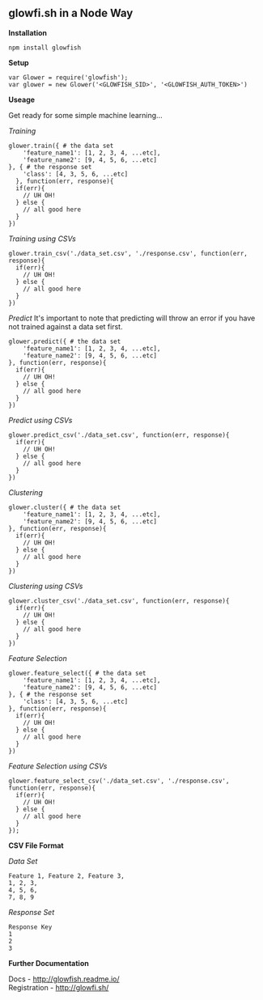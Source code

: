 
glowfi.sh in a Node Way
-----------

**Installation**

    npm install glowfish

**Setup**

    var Glower = require('glowfish');
    var glower = new Glower('<GLOWFISH_SID>', '<GLOWFISH_AUTH_TOKEN>')

**Useage**

Get ready for some simple machine learning...

*Training*

    glower.train({ # the data set
	    'feature_name1': [1, 2, 3, 4, ...etc],
	    'feature_name2': [9, 4, 5, 6, ...etc]
    }, { # the response set
	    'class': [4, 3, 5, 6, ...etc]
	  }, function(err, response){
      if(err){
        // UH OH!
      } else {
        // all good here
      }
    })

*Training using CSVs*

    glower.train_csv('./data_set.csv', './response.csv', function(err, response){
      if(err){
        // UH OH!
      } else {
        // all good here
      }
    })

*Predict*
It's important to note that predicting will throw an error if you have not trained against a data set first.

    glower.predict({ # the data set
	    'feature_name1': [1, 2, 3, 4, ...etc],
	    'feature_name2': [9, 4, 5, 6, ...etc]
    }, function(err, response){
      if(err){
        // UH OH!
      } else {
        // all good here
      }
    })
    
*Predict using CSVs*

    glower.predict_csv('./data_set.csv', function(err, response){
      if(err){
        // UH OH!
      } else {
        // all good here
      }
    })

*Clustering*

    glower.cluster({ # the data set
	    'feature_name1': [1, 2, 3, 4, ...etc],
	    'feature_name2': [9, 4, 5, 6, ...etc]
    }, function(err, response){
      if(err){
        // UH OH!
      } else {
        // all good here
      }
    })

*Clustering using CSVs*

    glower.cluster_csv('./data_set.csv', function(err, response){
      if(err){
        // UH OH!
      } else {
        // all good here
      }
    })

*Feature Selection*

    glower.feature_select({ # the data set
	    'feature_name1': [1, 2, 3, 4, ...etc],
	    'feature_name2': [9, 4, 5, 6, ...etc]
    }, { # the response set
	    'class': [4, 3, 5, 6, ...etc]
    }, function(err, response){
      if(err){
        // UH OH!
      } else {
        // all good here
      }
    })
    
*Feature Selection using CSVs*

    glower.feature_select_csv('./data_set.csv', './response.csv', function(err, response){
      if(err){
        // UH OH!
      } else {
        // all good here
      }
    });

**CSV File Format**

*Data Set*

    Feature 1, Feature 2, Feature 3,
    1, 2, 3,
    4, 5, 6,
    7, 8, 9

*Response Set*

    Response Key
    1
    2
    3

**Further Documentation**

Docs - http://glowfish.readme.io/  
Registration - http://glowfi.sh/
